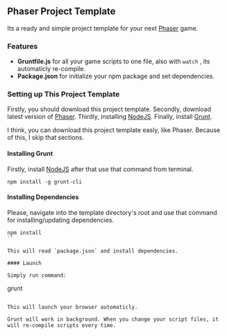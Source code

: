 ## Phaser Project Template

Its a ready and simple project template for your next [Phaser](http://phaser.io) game.

### Features

- **Gruntfile.js** for all your game scripts to one file, also with `watch` , its automaticly re-compile.
- **Package.json** for initialize your npm package and set dependencies.

### Setting up This Project Template

Firstly, you should download this project template. Secondly, download latest version of [Phaser](https://github.com/photonstorm/phaser). Thirdly, installing [NodeJS](http://nodejs.org). Finally, install [Grunt](http://gruntjs.com).

I think, you can download this project template easly, like Phaser. Because of this, I skip that sections.

#### Installing Grunt

Firstly, install [NodeJS](http://nodejs.org/) after that use that command from terminal.

```
npm install -g grunt-cli
```

#### Installing Dependencies

Please, navigate into the template directory's root and use that command for installing/updating dependencies.

```
npm install
``

This will read `package.json` and install dependencies.

#### Launch

Simply run command:

```
grunt
```

This will launch your browser automaticly.

Grunt will work in background. When you change your script files, it will re-compile scripts every time.